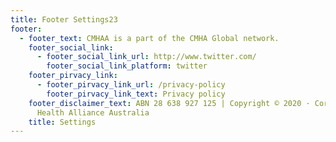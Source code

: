 ```yaml
---
title: Footer Settings23
footer:
  - footer_text: CMHAA is a part of the CMHA Global network.
    footer_social_link:
      - footer_social_link_url: http://www.twitter.com/
        footer_social_link_platform: twitter
    footer_pirvacy_link:
      - footer_pirvacy_link_url: /privacy-policy
        footer_pirvacy_link_text: Privacy policy
    footer_disclaimer_text: ABN 28 638 927 125 | Copyright © 2020 · Corporate Mental
      Health Alliance Australia
    title: Settings
---
```

